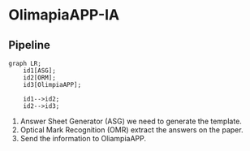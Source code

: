 # OlimapiaAPP-IA

## Pipeline
```mermaid
graph LR;
    id1[ASG];
    id2[ORM];
    id3[OlimpiaAPP];

    id1-->id2;
    id2-->id3;
```
1. Answer Sheet Generator (ASG) we need to generate the template.
2. Optical Mark Recognition (OMR) extract the answers on the paper.
3. Send the information to OliampiaAPP.
